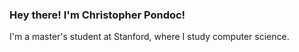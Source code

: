 ### Hey there! I'm Christopher Pondoc!

I'm a master's student at Stanford, where I study computer science.
